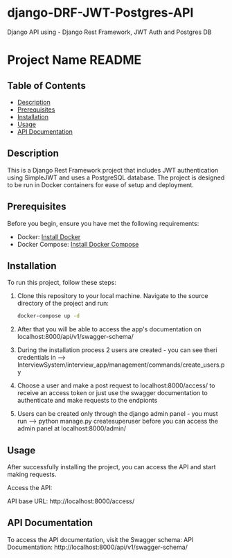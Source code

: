 # django-DRF-JWT-Postgres-API
Django API using - Django Rest Framework, JWT Auth and Postgres DB

# Project Name README

## Table of Contents

- [Description](#description)
- [Prerequisites](#prerequisites)
- [Installation](#installation)
- [Usage](#usage)
- [API Documentation](#api-documentation)

## Description

This is a Django Rest Framework project that includes JWT authentication using SimpleJWT and uses a PostgreSQL database. The project is designed to be run in Docker containers for ease of setup and deployment.

## Prerequisites

Before you begin, ensure you have met the following requirements:

- Docker: [Install Docker](https://docs.docker.com/get-docker/)
- Docker Compose: [Install Docker Compose](https://docs.docker.com/compose/install/)

## Installation

To run this project, follow these steps:

1. Clone this repository to your local machine. Navigate to the source directory of the project and run:

   ```bash
   docker-compose up -d

2. After that you will be able to access the app's documentation on localhost:8000/api/v1/swagger-schema/
3. During the installation process 2 users are created - you can see theri credentials in --> InterviewSystem/interview_app/management/commands/create_users.py
4. Choose a user and make a post request to localhost:8000/access/ to receive an access token or just use the swagger documentation to authenticate and make requests to the endpionts
5. Users can be created only through the django admin panel - you must run --> python manage.py createsuperuser  before you can access the admin panel at  localhost:8000/admin/

## Usage
After successfully installing the project, you can access the API and start making requests.

Access the API:

API base URL: http://localhost:8000/access/
<br>

## API Documentation
To access the API documentation, visit the Swagger schema:
API Documentation: http://localhost:8000/api/v1/swagger-schema/


